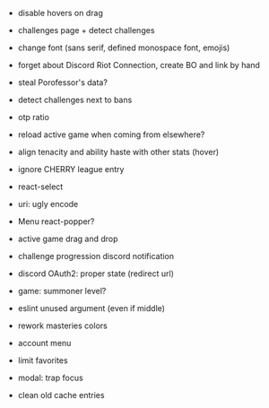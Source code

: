 - disable hovers on drag
- challenges page + detect challenges
- change font (sans serif, defined monospace font, emojis)
- forget about Discord Riot Connection, create BO and link by hand
- steal Porofessor's data?
- detect challenges next to bans
- otp ratio

- reload active game when coming from elsewhere?
- align tenacity and ability haste with other stats (hover)
- ignore CHERRY league entry
- react-select
- uri: ugly encode
- Menu react-popper?
- active game drag and drop
- challenge progression discord notification
- discord OAuth2: proper state (redirect url)
- game: summoner level?
- eslint unused argument (even if middle)
- rework masteries colors
- account menu
- limit favorites
- modal: trap focus
- clean old cache entries
